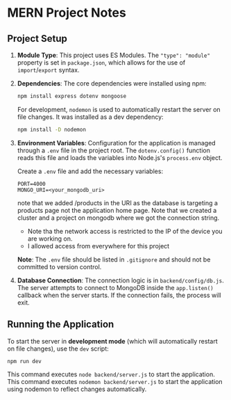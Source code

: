 # MERN Project Notes

## Project Setup

1.  **Module Type**: This project uses ES Modules. The `"type": "module"` property is set in `package.json`, which allows for the use of `import`/`export` syntax.

2.  **Dependencies**: The core dependencies were installed using npm:
    ```bash
    npm install express dotenv mongoose
    ```
    For development, `nodemon` is used to automatically restart the server on file changes. It was installed as a dev dependency:
    ```bash
    npm install -D nodemon
    ```

3.  **Environment Variables**: Configuration for the application is managed through a `.env` file in the project root. The `dotenv.config()` function reads this file and loads the variables into Node.js's `process.env` object.

    Create a `.env` file and add the necessary variables:
    ```
    PORT=4000
    MONGO_URI=<your_mongodb_uri>
    ```
    note that we added /products in the URI as the database is targeting a products page not the application home page. Note that we created a cluster and a project on mongodb where we got the connection string.
    * Note tha the network access is restricted to the IP of the device you are working on. 
    * I allowed access from everywhere for this project 


    **Note**: The `.env` file should be listed in `.gitignore` and should not be committed to version control.

4.  **Database Connection**: The connection logic is in `backend/config/db.js`. The server attempts to connect to MongoDB inside the `app.listen()` callback when the server starts. If the connection fails, the process will exit.

## Running the Application

To start the server in **development mode** (which will automatically restart on file changes), use the `dev` script:
```bash
npm run dev
```

This command executes `node backend/server.js` to start the application.
This command executes `nodemon backend/server.js` to start the application using nodemon to reflect changes automatically.